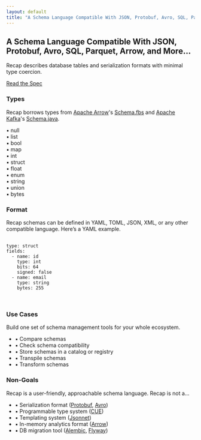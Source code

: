 ```yaml
---
layout: default
title: "A Schema Language Compatible With JSON, Protobuf, Avro, SQL, Parquet, Arrow, and More..."
---
```


<div class="md:w-3/4 text-center m-auto">
  <h2 class="text-2xl leading-normal">
    A Schema Language Compatible With JSON, Protobuf, Avro, SQL, Parquet, Arrow, and More...
  </h2>

  <p class="w-5/6 md:w-3/4 mx-auto my-4">
    Recap describes database tables and serialization formats with minimal type coercion.
  </p>

  <a href="/spec" class="bg-black text-white px-16 py-4 inline-block mt-2">
    Read the Spec
  </a>

  <div class="w-5/6 md:w-2/3 mx-auto my-36">
    <h3 class="text-xl my-2">Types</h3>
    <p>
      Recap borrows types from <a href="https://arrow.apache.org/">Apache Arrow</a>'s <a href="https://github.com/apache/arrow/blob/main/format/Schema.fbs">Schema.fbs</a> and <a href="https://kafka.apache.org/">Apache Kafka</a>'s <a href="https://github.com/apache/kafka/blob/trunk/connect/api/src/main/java/org/apache/kafka/connect/data/Schema.java">Schema.java</a>.
    </p>
    <div class="grid grid-cols-2 gap-0 my-4 w-5/6 md:w-1/2 mx-auto text-left">
      <div>▪ null</div><div>▪ list</div>
      <div>▪ bool</div><div>▪ map</div>
      <div>▪ int</div><div>▪ struct</div>
      <div>▪ float</div><div>▪ enum</div>
      <div>▪ string</div><div>▪ union</div>
      <div>▪ bytes</div>
    </div>    
  </div>

  <div class="w-5/6 md:w-2/3 mx-auto my-36">
    <h3 class="text-xl my-2">Format</h3>
    <p>
      Recap schemas can be defined in YAML, TOML, JSON, XML, or any other compatible language. Here’s a YAML example.
    </p>
    <pre class="whitespace-pre text-left mx-auto inline-block text-sm">
      <code class="-ml-8">
type: struct
fields:
  - name: id
    type: int
    bits: 64
    signed: false
  - name: email
    type: string
    bytes: 255
      </code>
    </pre>
  </div>

  <div class="w-5/6 md:w-2/3 mx-auto my-36">
    <h3 class="text-xl my-2">Use Cases</h3>
    <p>
      Build one set of schema management tools for your whole ecosystem.
    </p>
    <ul class="list-none inline-block m-auto text-left my-6">
      <li>▪ Compare schemas</li>
      <li>▪ Check schema compatibility</li>
      <li>▪ Store schemas in a catalog or registry</li>
      <li>▪ Transpile schemas</li>
      <li>▪ Transform schemas</li>
    </ul>
  </div>

  <div class="w-5/6 md:w-2/3 mx-auto my-36">
    <h3 class="text-xl my-2">Non-Goals</h3>
    <p>
      Recap is a user-friendly, approachable schema language. Recap is not a...
    </p>
    <ul class="list-none inline-block m-auto text-left my-6">
      <li>▪ Serialization format (<a href="https://protobuf.dev">Protobuf</a>, <a href="https://avro.apache.org/">Avro</a>)</li>
      <li>▪ Programmable type system (<a href="https://cuelang.org/">CUE</a>)</li>
      <li>▪ Templating system (<a href="https://jsonnet.org/">Jsonnet</a>)</li>
      <li>▪ In-memory analytics format (<a href="https://arrow.apache.org/">Arrow</a>)</li>
      <li>▪ DB migration tool (<a href="https://alembic.sqlalchemy.org/">Alembic</a>, <a href="https://flywaydb.org/">Flyway</a>)</li>
    </ul>
  </div>
</div>
